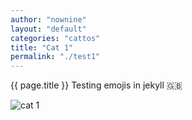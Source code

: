 ```yaml
---
author: "nownine"
layout: "default"
categories: "cattos"
title: "Cat 1"
permalink: "./test1"
---
```


{{ page.title }}
Testing emojis in jekyll 🇬🇧

![cat 1](https://cdn.britannica.com/91/181391-050-1DA18304/cat-toes-paw-number-paws-tiger-tabby.jpg)



